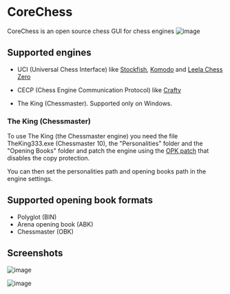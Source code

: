 # **CoreChess**

CoreChess is an open source chess GUI for chess engines
![image](https://user-images.githubusercontent.com/289552/152684938-7231401d-e5ab-48bb-a445-06c139f64885.png)

## Supported engines

- UCI (Universal Chess Interface) like [Stockfish](https://stockfishchess.org/), [Komodo](https://komodochess.com/) and [Leela Chess Zero](https://lczero.org/)

- CECP (Chess Engine Communication Protocol) like [Crafty](https://craftychess.com/)

- The King (Chessmaster). Supported only on Windows.

### The King (Chessmaster)

  To use The King (the Chessmaster engine) you need the file TheKing333.exe (Chessmaster 10), the "Personalities" folder and the "Opening Books" folder and patch the engine using the [OPK patch](https://web.archive.org/web/20070930221944/http://www.freewebs.com/jakent/) that disables the copy protection.

  You can then set the personalities path and opening books path in the engine settings.

## Supported opening book formats

- Polyglot (BIN)
- Arena opening book (ABK)
- Chessmaster (OBK)

## Screenshots
![image](https://user-images.githubusercontent.com/289552/154836433-9529064c-9621-477f-ad5f-425ff4badbed.png)

![image](https://user-images.githubusercontent.com/289552/154836456-ee2f555c-8756-431b-b7d0-4c27f939226b.png)

